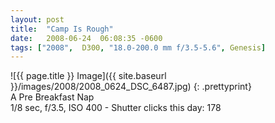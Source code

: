 ```yaml
---
layout: post
title:  "Camp Is Rough"
date:   2008-06-24  06:08:35 -0600
tags: ["2008",  D300, "18.0-200.0 mm f/3.5-5.6", Genesis]
---
```

![{{ page.title }} Image]({{ site.baseurl }}/images/2008/2008_0624_DSC_6487.jpg)
{: .prettyprint}  
A Pre Breakfast Nap  
1/8 sec, f/3.5, ISO 400 - Shutter clicks this day: 178